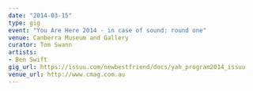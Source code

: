 ```yaml
---
date: "2014-03-15"
type: gig
event: "You Are Here 2014 - in case of sound: round one"
venue: Canberra Museum and Gallery
curator: Tom Swann
artists:
- Ben Swift
gig_url: https://issuu.com/newbestfriend/docs/yah_program2014_issuu
venue_url: http://www.cmag.com.au
---
```

